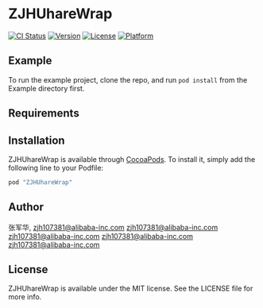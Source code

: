 # ZJHUhareWrap

[![CI Status](http://img.shields.io/travis/张军华/ZJHUhareWrap.svg?style=flat)](https://travis-ci.org/张军华/ZJHUhareWrap)
[![Version](https://img.shields.io/cocoapods/v/ZJHUhareWrap.svg?style=flat)](http://cocoapods.org/pods/ZJHUhareWrap)
[![License](https://img.shields.io/cocoapods/l/ZJHUhareWrap.svg?style=flat)](http://cocoapods.org/pods/ZJHUhareWrap)
[![Platform](https://img.shields.io/cocoapods/p/ZJHUhareWrap.svg?style=flat)](http://cocoapods.org/pods/ZJHUhareWrap)

## Example

To run the example project, clone the repo, and run `pod install` from the Example directory first.

## Requirements

## Installation

ZJHUhareWrap is available through [CocoaPods](http://cocoapods.org). To install
it, simply add the following line to your Podfile:

```ruby
pod "ZJHUhareWrap"
```

## Author

张军华, zjh107381@alibaba-inc.com
zjh107381@alibaba-inc.com
zjh107381@alibaba-inc.com
zjh107381@alibaba-inc.com
zjh107381@alibaba-inc.com

## License

ZJHUhareWrap is available under the MIT license. See the LICENSE file for more info.
